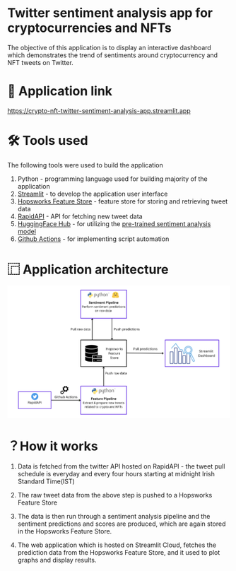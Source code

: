 # Twitter sentiment analysis app for cryptocurrencies and NFTs

The objective of this application is to display an interactive dashboard which demonstrates the trend of sentiments around cryptocurrency and NFT tweets on Twitter.

# 🔗 Application link

https://crypto-nft-twitter-sentiment-analysis-app.streamlit.app

# 🛠️ Tools used

The following tools were used to build the application

1. Python - programming language used for building majority of the application
2. [Streamlit](https://streamlit.io) - to develop the application user interface
3. [Hopsworks Feature Store](https://www.hopsworks.ai) - feature store for storing and retrieving tweet data
4. [RapidAPI](https://rapidapi.com/Glavier/api/twitter135/) - API for fetching new tweet data
5. [HuggingFace Hub](https://huggingface.co/models) - for utilizing the [pre-trained sentiment analysis model](https://huggingface.co/finiteautomata/bertweet-base-sentiment-analysis)
6. [Github Actions](https://github.com/features/actions) - for implementing script automation

# ⿸ Application architecture

![Project Architecture](https://github.com/abheeeshekdutta/crypto-nft-twitter-sentiment-analysis-app/blob/main/assets/project_architecture.png)


# ？How it works

1. Data is fetched from the twitter API hosted on RapidAPI - the tweet pull schedule is everyday and every four hours starting at midnight Irish Standard Time(IST)

2. The raw tweet data from the above step is pushed to a Hopsworks Feature Store

3. The data is then run through a sentiment analysis pipeline and the sentiment predictions and scores are produced, which are again stored in the Hopsworks Feature Store.

4. The web application which is hosted on Streamlit Cloud, fetches the prediction data from the Hopsworks Feature Store, and it used to plot graphs and display results.
